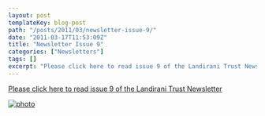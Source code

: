 ```yaml
---
layout: post
templateKey: blog-post
path: "/posts/2011/03/newsletter-issue-9/"
date: "2011-03-17T11:53:09Z"
title: "Newsletter Issue 9"
categories: ["Newsletters"]
tags: []
excerpt: "Please click here to read issue 9 of the Landirani Trust Newsletterphoto"
---
```


[Please click here to read issue 9 of the Landirani Trust Newsletter](http://landirani.org/pdfs/newsletters/Newsletter_issue_9.pdf)

[![photo](http://www.landirani.org/image_library/news/full_size/4d8212df1639cnewsletter_issue_9.pdf_.jpg)](http://landirani.org/pdfs/newsletters/Newsletter_issue_9.pdf)